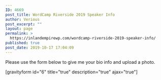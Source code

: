 ```yaml
---
ID: 4669
post_title: WordCamp Riverside 2019 Speaker Info
author: Verious
post_excerpt: ""
layout: page
permalink: >
  https://inlandempirewp.com/wordcamp-riverside-2019-speaker-info/
published: true
post_date: 2019-10-17 17:04:09
---
```

Please use the form below to give me your bio info and upload a photo.

[gravityform id="6" title="true" description="true" ajax="true"]